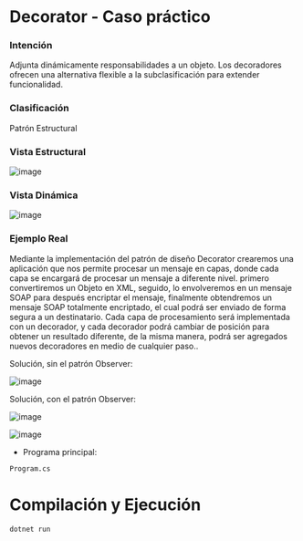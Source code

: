 # Decorator - Caso práctico

### Intención

Adjunta dinámicamente responsabilidades a un objeto. Los decoradores ofrecen una alternativa flexible a la subclasificación para extender funcionalidad.

### Clasificación

Patrón Estructural

### Vista Estructural

![image](https://user-images.githubusercontent.com/84739791/220203308-a4db3637-ee88-412d-a991-bb30ce05a289.png)

### Vista Dinámica

![image](https://user-images.githubusercontent.com/84739791/220203356-4d665854-4260-4663-ad2b-39c6ebb9e8f2.png)

### Ejemplo Real

Mediante la implementación del patrón de diseño Decorator crearemos una aplicación que nos permite procesar un mensaje en capas, donde cada capa se encargará de procesar un mensaje a diferente nivel. primero convertiremos un Objeto en XML, seguido, lo envolveremos en un mensaje SOAP para después encriptar el mensaje, finalmente obtendremos un mensaje SOAP totalmente encriptado, el cual podrá ser enviado de forma segura a un destinatario. Cada capa de procesamiento será implementada con un decorador, y cada decorador podrá cambiar de posición para obtener un resultado diferente, de la misma manera, podrá ser agregados nuevos decoradores en medio de cualquier paso..

Solución, sin el patrón Observer:

![image](https://user-images.githubusercontent.com/84739791/220202752-991d28ac-8d58-4749-a17b-fe36db77fe02.png)

Solución, con el patrón Observer:

![image](https://user-images.githubusercontent.com/84739791/220203478-848cf48a-186b-44c5-9880-670a209d2477.png)

![image](https://user-images.githubusercontent.com/84739791/220203552-62d8ea82-048b-448f-85ad-e8561dc06220.png)


* Programa principal:
```
Program.cs
```

# Compilación y Ejecución
```
dotnet run
```
